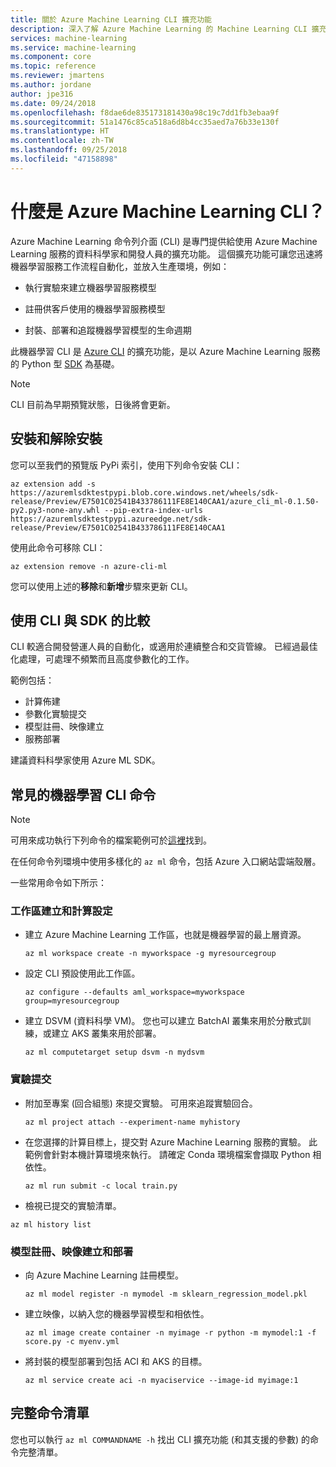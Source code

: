 ```yaml
---
title: 關於 Azure Machine Learning CLI 擴充功能
description: 深入了解 Azure Machine Learning 的 Machine Learning CLI 擴充功能。
services: machine-learning
ms.service: machine-learning
ms.component: core
ms.topic: reference
ms.reviewer: jmartens
ms.author: jordane
author: jpe316
ms.date: 09/24/2018
ms.openlocfilehash: f8dae6de835173181430a98c19c7dd1fb3ebaa9f
ms.sourcegitcommit: 51a1476c85ca518a6d8b4cc35aed7a76b33e130f
ms.translationtype: HT
ms.contentlocale: zh-TW
ms.lasthandoff: 09/25/2018
ms.locfileid: "47158898"
---
```

# <a name="what-is-the-azure-machine-learning-cli"></a>什麼是 Azure Machine Learning CLI？

Azure Machine Learning 命令列介面 (CLI) 是專門提供給使用 Azure Machine Learning 服務的資料科學家和開發人員的擴充功能。 這個擴充功能可讓您迅速將機器學習服務工作流程自動化，並放入生產環境，例如：
+ 執行實驗來建立機器學習服務模型

+ 註冊供客戶使用的機器學習服務模型

+ 封裝、部署和追蹤機器學習模型的生命週期

此機器學習 CLI 是 [Azure CLI](https://docs.microsoft.com/cli/azure/?view=azure-cli-latest) 的擴充功能，是以 Azure Machine Learning 服務的 Python 型 <a href="http://aka.ms/aml-sdk" target="_blank">SDK</a> 為基礎。

> [!NOTE]
> CLI 目前為早期預覽狀態，日後將會更新。

## <a name="installing-and-uninstalling"></a>安裝和解除安裝

您可以至我們的預覽版 PyPi 索引，使用下列命令安裝 CLI：
```AzureCLI
az extension add -s https://azuremlsdktestpypi.blob.core.windows.net/wheels/sdk-release/Preview/E7501C02541B433786111FE8E140CAA1/azure_cli_ml-0.1.50-py2.py3-none-any.whl --pip-extra-index-urls  https://azuremlsdktestpypi.azureedge.net/sdk-release/Preview/E7501C02541B433786111FE8E140CAA1
```

使用此命令可移除 CLI：
```AzureCLI
az extension remove -n azure-cli-ml
```

您可以使用上述的**移除**和**新增**步驟來更新 CLI。

## <a name="using-the-cli-vs-the-sdk"></a>使用 CLI 與 SDK 的比較
CLI 較適合開發營運人員的自動化，或適用於連續整合和交貨管線。 已經過最佳化處理，可處理不頻繁而且高度參數化的工作。 

範例包括：
- 計算佈建
- 參數化實驗提交
- 模型註冊、映像建立
- 服務部署

建議資料科學家使用 Azure ML SDK。

## <a name="common-machine-learning-cli-commands"></a>常見的機器學習 CLI 命令
> [!NOTE]
> 可用來成功執行下列命令的檔案範例可於[這裡](https://github.com/Azure/MachineLearningNotebooks/tree/cli/cli)找到。

在任何命令列環境中使用多樣化的 `az ml` 命令，包括 Azure 入口網站雲端殼層。

一些常用命令如下所示：

### <a name="workspace-creation--compute-setup"></a>工作區建立和計算設定

+ 建立 Azure Machine Learning 工作區，也就是機器學習的最上層資源。
   ```AzureCLI
   az ml workspace create -n myworkspace -g myresourcegroup
   ```

+ 設定 CLI 預設使用此工作區。
   ```AzureCLI
   az configure --defaults aml_workspace=myworkspace group=myresourcegroup
   ```

+ 建立 DSVM (資料科學 VM)。 您也可以建立 BatchAI 叢集來用於分散式訓練，或建立 AKS 叢集來用於部署。
  ```AzureCLI
  az ml computetarget setup dsvm -n mydsvm
  ```

### <a name="experiment-submission"></a>實驗提交
+ 附加至專案 (回合組態) 來提交實驗。 可用來追蹤實驗回合。
  ```AzureCLI
  az ml project attach --experiment-name myhistory
  ```

+ 在您選擇的計算目標上，提交對 Azure Machine Learning 服務的實驗。 此範例會針對本機計算環境來執行。 請確定 Conda 環境檔案會擷取 Python 相依性。

  ```AzureCLI
  az ml run submit -c local train.py
  ```

+ 檢視已提交的實驗清單。
```AzureCLI
az ml history list
```

### <a name="model-registration-image-ceation--deployment"></a>模型註冊、映像建立和部署

+ 向 Azure Machine Learning 註冊模型。
  ```AzureCLI
  az ml model register -n mymodel -m sklearn_regression_model.pkl
  ```

+ 建立映像，以納入您的機器學習模型和相依性。 
  ```AzureCLI
  az ml image create container -n myimage -r python -m mymodel:1 -f score.py -c myenv.yml
  ```

+ 將封裝的模型部署到包括 ACI 和 AKS 的目標。
  ```AzureCLI
  az ml service create aci -n myaciservice --image-id myimage:1
  ```
    
## <a name="full-command-list"></a>完整命令清單
您也可以執行 ```az ml COMMANDNAME -h``` 找出 CLI 擴充功能 (和其支援的參數) 的命令完整清單。 
